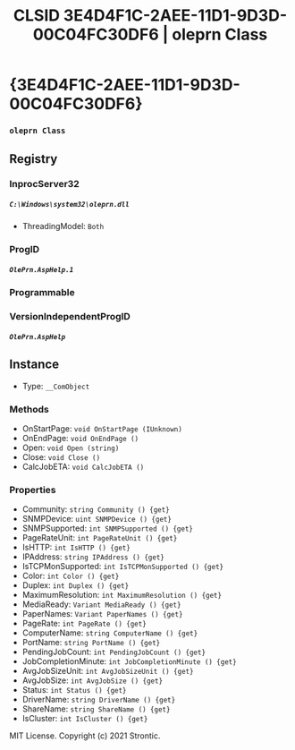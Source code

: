 ﻿---
title: "CLSID 3E4D4F1C-2AEE-11D1-9D3D-00C04FC30DF6 | oleprn Class"
excerpt: What is COM-Object CLSID 3E4D4F1C-2AEE-11D1-9D3D-00C04FC30DF6?
---

# {3E4D4F1C-2AEE-11D1-9D3D-00C04FC30DF6}

### `oleprn Class`

## Registry


### InprocServer32

##### `C:\Windows\system32\oleprn.dll`
* ThreadingModel: `Both`

### ProgID

##### `OlePrn.AspHelp.1`

### Programmable


### VersionIndependentProgID

##### `OlePrn.AspHelp`

## Instance

* Type: `__ComObject`

### Methods

* OnStartPage: `void OnStartPage (IUnknown)`
* OnEndPage: `void OnEndPage ()`
* Open: `void Open (string)`
* Close: `void Close ()`
* CalcJobETA: `void CalcJobETA ()`

### Properties

* Community: `string Community () {get} `
* SNMPDevice: `uint SNMPDevice () {get} `
* SNMPSupported: `int SNMPSupported () {get} `
* PageRateUnit: `int PageRateUnit () {get} `
* IsHTTP: `int IsHTTP () {get} `
* IPAddress: `string IPAddress () {get} `
* IsTCPMonSupported: `int IsTCPMonSupported () {get} `
* Color: `int Color () {get} `
* Duplex: `int Duplex () {get} `
* MaximumResolution: `int MaximumResolution () {get} `
* MediaReady: `Variant MediaReady () {get} `
* PaperNames: `Variant PaperNames () {get} `
* PageRate: `int PageRate () {get} `
* ComputerName: `string ComputerName () {get} `
* PortName: `string PortName () {get} `
* PendingJobCount: `int PendingJobCount () {get} `
* JobCompletionMinute: `int JobCompletionMinute () {get} `
* AvgJobSizeUnit: `int AvgJobSizeUnit () {get} `
* AvgJobSize: `int AvgJobSize () {get} `
* Status: `int Status () {get} `
* DriverName: `string DriverName () {get} `
* ShareName: `string ShareName () {get} `
* IsCluster: `int IsCluster () {get} `

MIT License. Copyright (c) 2021 Strontic.


